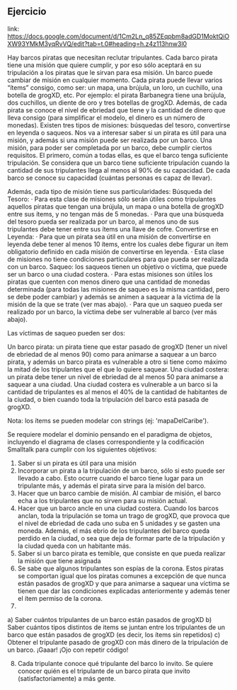 

## Ejercicio

link: https://docs.google.com/document/d/1Cm2Ln_q85ZEqpbm8adGD1MoktQiOXW93YMkM3yqRvVQ/edit?tab=t.0#heading=h.z4z113hnw3l0

Hay barcos piratas que necesitan reclutar tripulantes. Cada barco pirata tiene una misión que quiere cumplir, y por eso sólo aceptará en su tripulación a los piratas que le sirvan para esa misión. Un barco puede cambiar de misión en cualquier momento.
Cada pirata puede llevar varios “ítems” consigo, como ser: un mapa, una brújula, un loro, un cuchillo, una botella de grogXD, etc.  Por ejemplo: el pirata Barbanegra tiene una brújula, dos cuchillos, un diente de oro y tres botellas de grogXD. Además, de cada pirata se conoce el nivel de ebriedad que tiene y la cantidad de dinero que lleva consigo (para simplificar el modelo, el dinero es un número de monedas).
Existen tres tipos de misiones: búsquedas del tesoro, convertirse en leyenda o saqueos. Nos va a interesar saber si un pirata es útil para una misión, y además si una misión puede ser realizada por un barco.
Una misión, para poder ser completada por un barco, debe cumplir ciertos requisitos. El primero, común a todas ellas, es que el barco tenga suficiente tripulación.  Se considera que un barco tiene suficiente tripulación cuando la cantidad de sus tripulantes llega al menos al 90% de su capacidad. De cada barco se conoce su capacidad (cuántas personas es capaz de llevar).

Además, cada tipo de misión tiene sus particularidades:
Búsqueda del Tesoro:
·         Para esta clase de misiones sólo serán útiles como tripulantes aquellos piratas que tengan una brújula, un mapa o una botella de grogXD entre sus ítems, y no tengan más de 5 monedas.
·         Para que una búsqueda del tesoro pueda ser realizada por un barco, al menos uno de sus tripulantes debe tener entre sus ítems una llave de cofre.
Convertirse en Leyenda:
·         Para que un pirata sea útil en una misión de convertirse en leyenda debe tener al menos 10 ítems, entre los cuales debe figurar un ítem obligatorio definido en cada misión de convertirse en leyenda.
·         Esta clase de misiones no tiene condiciones particulares para que pueda ser realizada con un barco.
Saqueo: los saqueos tienen un objetivo o víctima, que puede ser un barco o una ciudad costera.
·         Para estas misiones son útiles los piratas que cuenten con menos dinero que una cantidad de monedas determinada (para todas las misiones de saqueo es la misma cantidad, pero se debe poder cambiar)  y además se animen a saquear a la víctima de la misión de la que se trate (ver mas abajo).
·         Para que un saqueo pueda ser realizado por un barco, la víctima debe ser vulnerable al barco (ver más abajo).

Las víctimas  de saqueo pueden ser dos:

Un barco pirata: un pirata tiene que estar pasado de grogXD (tener un nivel de ebriedad de al menos 90) como para animarse a saquear a un barco pirata, y además un barco pirata es vulnerable a otro si tiene como máximo la mitad de los tripulantes que el que lo quiere saquear.
Una ciudad costera: un pirata debe tener un nivel de ebriedad de al menos 50 para animarse a saquear a una ciudad. Una ciudad costera es vulnerable a un barco si la cantidad de tripulantes es al menos el 40% de la cantidad de habitantes de la ciudad, o bien cuando toda la tripulación del barco está pasada de grogXD.
 
Nota: los ítems se pueden modelar con strings (ej: 'mapaDelCaribe').
 
Se requiere modelar el dominio pensando en el paradigma de objetos, incluyendo el diagrama de clases correspondiente y la codificación Smalltalk para cumplir con los siguientes objetivos:
 
1)    Saber si un pirata es útil para una misión
2)    Incorporar un pirata a la tripulación de un barco, sólo si esto puede ser llevado a cabo. Esto ocurre cuando el barco tiene lugar para un tripulante más, y además el pirata sirve para la misión del barco.
3)  Hacer que un barco cambie de misión. Al cambiar de misión, el barco echa a los tripulantes que no sirven para su misión actual.
4) Hacer que un barco ancle en una ciudad costera. Cuando los barcos anclan, toda la tripulación  se toma un trago de grogXD, que provoca que el nivel de ebriedad de cada uno suba en 5 unidades y se gasten una moneda. Además, el más ebrio de los tripulantes del barco queda perdido en la ciudad, o sea que deja de formar parte de la tripulación y la ciudad queda con un habitante más.
5)    Saber si un barco pirata es temible, que consiste en que pueda realizar la misión que tiene asignada 
6) Se sabe que algunos tripulantes son espías de la corona. Estos piratas se comportan igual que los piratas comunes a excepción de que nunca están pasados de grogXD y que para animarse a saquear una víctima se tienen que dar las condiciones explicadas anteriormente y además tener el ítem permiso de la corona.
7)
a) Saber cuántos tripulantes de un barco están pasados de grogXD
b) Saber cuántos tipos distintos de items se juntan entre los tripulantes de un barco que están pasados de grogXD (es decir, los ítems sin repetidos)
c) Obtener el tripulante pasado de grogXD con más dinero de la tripulación de un barco.
¡Gaaar! ¡Ojo con repetir código!
 
8)   Cada tripulante conoce qué tripulante del barco lo invito. Se quiere conocer quién es el tripulante de un barco pirata que invito (satisfactoriamente) a más gente.

